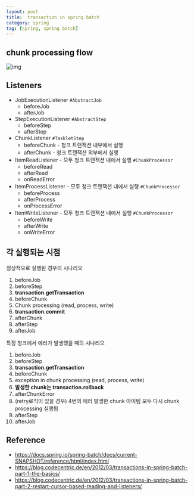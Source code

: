 ```yaml
---
layout: post
title:  transaction in spring batch
category: spring
tag: [spring, spring batch]
---
```




## chunk processing flow

![img](https://blog.codecentric.de/files/2012/03/Blog_Transactions_Listeners-1024x528.png)



## Listeners
- JobExecutionListener  `#AbstractJob`
  - beforeJob
  - afterJob
- StepExecutionListener `#AbstractStep`
  - beforeStep
  - afterStep
- ChunkListener `#TaskletStep`
  - beforeChunk - 청크 트랜잭션 내부에서 실행
  - afterChunk - 청크 트랜잭션 외부에서 실행
- ItemReadListener -  모두 청크 트랜잭션 내에서 실행 `#ChunkProcessor`
  - beforeRead
  - afterRead
  - onReadError
- ItemProcessListener - 모두 청크 트랜잭션 내에서 실행 `#ChunkProcessor`
  - beforeProcess
  - afterProcess
  - onProcessError
- ItemWriteListener - 모두 청크 트랜잭션 내에서 실행 `#ChunkProcessor`
  - beforeWrite 
  - afterWrite
  - onWriteError



## 각 실행되는 시점

정상적으로 실행된 경우의 시나리오

1. beforeJob
2. beforeStep
3. **transaction.getTransaction** 
4. beforeChunk
5. Chunk processing (read, process, write)
6. **transaction.commit**
7. afterChunk
8. afterStep
9. afterJob



특정 청크에서 에러가 발생했을 때의 시나리오

1. beforeJob
2. beforeStep
3. **transaction.getTransaction** 
4. beforeChunk
5. exception in chunk processing (read, process, write)
6. **발생한 chunk는 transaction.rollback**
7. afterChunkError
8. (retry로직이 있을 경우) 4번의 에러 발생한 chunk 아이템 모두 다시 chunk processing 실행됨
9. afterStep
10. afterJob


## Reference
* https://docs.spring.io/spring-batch/docs/current-SNAPSHOT/reference/html/index.html
* https://blog.codecentric.de/en/2012/03/transactions-in-spring-batch-part-1-the-basics/
* https://blog.codecentric.de/en/2012/03/transactions-in-spring-batch-part-2-restart-cursor-based-reading-and-listeners/
